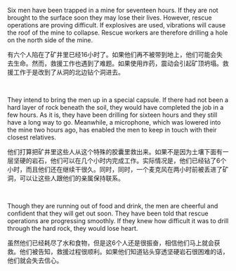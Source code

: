 Six men have been trapped in a mine for seventeen hours. If they are not brought to the surface soon they may lose their lives. However, rescue operations are proving difficult. If explosives are used, vibrations will cause the roof of the mine to collapse. Rescue workers are therefore drilling a hole on the north side of the mine.

有六个人陷在了矿井里已经16小时了。如果他们再不被带到地上，他们可能会失去生命。然而，救援工作也遇到了难题。如果使用炸药，震动会引起矿顶坍塌。救援工作于是改到了从洞的北边钻个洞进去。

    



They intend to bring the men up in a special capsule. If there had not been a hard layer of rock beneath the soil, they would have completed the job in a few hours. As it is, they have been drilling for sixteen hours and they still have a long way to go. Meanwhile, a microphone, which was lowered into the mine two hours ago, has enabled the men to keep in touch with their closest relatives.

他们打算把矿井里这些人从这个特殊的胶囊里救出来。如果不是因为土壤下面有一层坚硬的岩石，他们可以在几个小时内完成工作。实际情况是，他们已经钻了6个小时，而且他们还在继续干很久。同时，同时，一个麦克风在两小时前被丢进了矿洞，可以让这些人跟他们的亲属保持联系。

    



Though they are running out of food and drink, the men are cheerful and confident that they will get out soon. They have been told that rescue operations are progressing smoothly. If they knew how difficult it was to drill through the hard rock, they would lose heart.

虽然他们已经耗尽了水和食物，但是这6个人还是很振奋，相信他们马上就会获救。他们被告知，救援过程很顺利。如果他们知道钻头穿透坚硬岩石很困难的话，他们就会失去信心。
